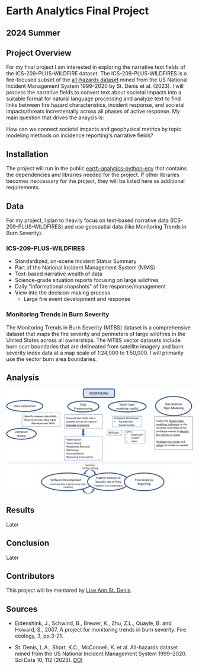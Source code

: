 # Earth Analytics Final Project
## 2024 Summer

## Project Overview
For my final project I am interested in exploring the narrative text fields of the ICS-209-PLUS-WILDFIRE dataset. The ICS-209-PLUS-WILDFIRES is a fire-focused subset of the [all-hazards dataset](https://www.nature.com/articles/s41597-023-01955-0) mined from the US National Incident Management System 1999–2020 by St. Denis et al. (2023).  I will process the narrative fields to convert text about societal impacts into a suitable format for natural language processing and analyze text to find links between fire hazard characteristics, incident response, and societal impacts/threats incrementally across all phases of active response. My main question that drives the anaysis is:

How can we connect societal impacts and geophysical metrics by topic modeling methods on incidence reporting's narrative fields?


## Installation
The project will run in the public [earth-analytics-python-env](https://github.com/earthlab/earth-analytics-python-env) that contains the dependencies and libraries needed for the project. If other libraries becomes neccessary for the project, they will be listed here as additional requirements. 

## Data
For my project, I plan to heavily focus on text-based narrative data (ICS-209-PLUS-WILDFIRES) and use geospatial data (like Monitoring Trends in Burn Severity).

### ICS-209-PLUS-WILDFIRES

- Standardized, on-scene Incident Status Summary
- Part of the National Incident Management System (NIMS)
- Text-based narrative wealth of data
- Science-grade situation reports focusing on large wildfires
- Daily “informational snapshots” of fire response/management
- View into the decision-making process
    - Large fire event development and response

### Monitoring Trends in Burn Severity

The Monitoring Trends in Burn Severity (MTBS) dataset is a comprehensive dataset that maps the fire severity and perimeters of large wildfires in the United States across all ownerships. The MTBS vector datasets include burn scar boundaries that are delineated from satellite imagery and burn severity index data at a map scale of 1:24,000 to 1:50,000. I will primarily use the vector burn area boundaries.


## Analysis

![Project Workflow](graphics\workflow.png)

## Results
Later

## Conclusion
Later

## Contributors
This project will be mentored by [Lise Ann St. Denis](https://earthlab.colorado.edu/our-team/lise-ann-st-denis).


## Sources
-   Eidenshink, J., Schwind, B., Brewer, K., Zhu, Z.L., Quayle, B. and Howard, S., 2007. A project for monitoring trends in burn severity. Fire ecology, 3, pp.3-21. 

-   St. Denis, L.A., Short, K.C., McConnell, K. et al. All-hazards dataset mined from the US National Incident Management System 1999–2020. Sci Data 10, 112 (2023). [DOI](https://doi.org/10.1038/s41597-023-01955-0)

